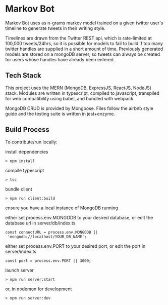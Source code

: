 # Markov Bot

Markov Bot uses as n-grams markov model trained on a given twitter user's timeline to generate tweets in their writing style.

Timelines are drawn from the Twitter REST api, which is rate-limited at 100,000 tweets/24hrs, so it is possible for models to fail to build if too many twitter handles are supplied in a short amount of time. Previously generated models are stored on a mongoDB server, so tweets can always be created for users whose handles have already been entered.

## Tech Stack

This project uses the MERN (MongoDB, ExpressJS, ReactJS, NodeJS) stack. Modules are written in typescript, compiled to javascript, transpiled for web compatibility using babel, and bundled with webpack.

MongoDB CRUD is provided by Mongoose. Files follow the airbnb style guide and the testing suite is written in jest+enzyme.

## Build Process

To contribute/run locally:

 install dependencies
<pre><code>> npm install </code></pre>

compile typescript
<pre><code>> tsc </code></pre>

bundle client
<pre><code>> npm run client:build </code></pre>

ensure you have a local instance of MongoDB running

either set process.env.MONGODB to your desired database, or edit the database url in server/db/index.ts

<pre><code>const connectURL = process.env.MONGODB ||
 'mongodb://localhost/YOUR_DB_NAME';</code></pre>

either set process.env.PORT to your desired port, or edit the port in server/index.ts

<pre><code>const port = process.env.PORT || 3000;</code></pre>

launch server

<pre><code>> npm run server:start</code></pre>

or, in nodemon for development

<pre><code>> npm run server:dev</code></pre>